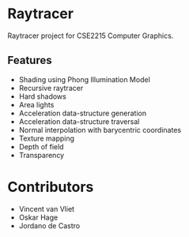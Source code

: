 # Raytracer
Raytracer project for CSE2215 Computer Graphics.

## Features
- Shading using Phong Illumination Model
- Recursive raytracer
- Hard shadows
- Area lights
- Acceleration data-structure generation
- Acceleration data-structure traversal
- Normal interpolation with barycentric coordinates
- Texture mapping
- Depth of field
- Transparency

# Contributors
- Vincent van Vliet
- Oskar Hage
- Jordano de Castro

